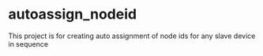 # autoassign_nodeid
This project is for creating auto assignment of node ids for any slave device in sequence
